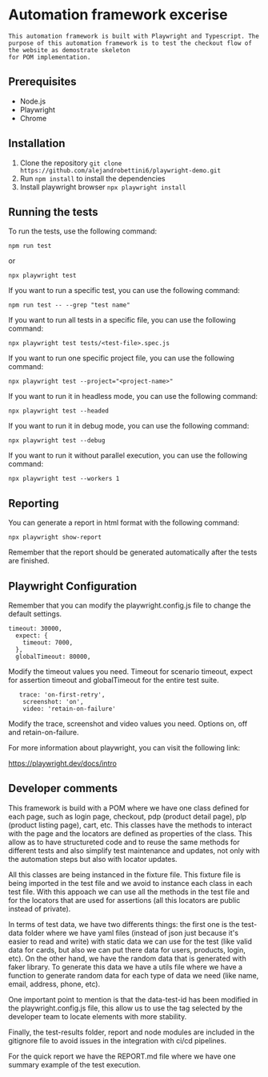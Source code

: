 # Automation framework excerise

    This automation framework is built with Playwright and Typescript. The purpose of this automation framework is to test the checkout flow of the website as demostrate skeleton
    for POM implementation.
## Prerequisites

- Node.js
- Playwright
- Chrome

## Installation

1. Clone the repository `git clone https://github.com/alejandrobettini6/playwright-demo.git`
2. Run `npm install` to install the dependencies
3. Install playwright browser `npx playwright install`

## Running the tests

To run the tests, use the following command:

```
npm run test
```

or

```
npx playwright test
```


If you want to run a specific test, you can use the following command:

```
npm run test -- --grep "test name"
```

If you want to run all tests in a specific file, you can use the following command:

```
npx playwright test tests/<test-file>.spec.js
```

If you want to run one specific project file, you can use the following command:

```
npx playwright test --project="<project-name>"
```

If you want to run it in headless mode, you can use the following command:

```
npx playwright test --headed
```

If you want to run it in debug mode, you can use the following command:

```
npx playwright test --debug
```

If you want to run it without parallel execution, you can use the following command:

```
npx playwright test --workers 1
```

## Reporting

You can generate a report in html format with the following command:

```
npx playwright show-report
```

Remember that the report should be generated automatically after the tests are finished.

## Playwright Configuration

Remember that you can modify the playwright.config.js file to change the default settings.

```
timeout: 30000,
  expect: {
    timeout: 7000,
  },
  globalTimeout: 80000,
```

Modify the timeout values you need. Timeout for scenario timeout, expect for assertion timeout and globalTimeout for the entire test suite.

```
   trace: 'on-first-retry',
    screenshot: 'on',
    video: 'retain-on-failure'
```

Modify the trace, screenshot and video values you need.
Options on, off and retain-on-failure.

For more information about playwright, you can visit the following link:

https://playwright.dev/docs/intro

## Developer comments

This framework is build with a POM where we have one class defined for each page, such as login page, checkout, pdp (product detail page), plp (product listing page), cart, etc. This classes have the methods to interact with the page and the locators are defined as properties of the class. This allow as to have structureted code and to reuse the same methods for different tests and also simplify 
test maintenance and updates, not only with the automation steps but also with locator updates.

All this classes are being instanced in the fixture file. This fixture file is being imported in the test file and we avoid to instance
each class in each test file. With this appoach we can use all the methods in the test file and for the locators that are used for assertions (all this locators are public instead of private).

In terms of test data, we have two differents things: the first one is the test-data folder where we have yaml files (instead of json just because it's easier to read and write) with static data we can use for the test (like valid data for cards, but also we can put there data for users, products, login, etc). On the other hand, we have the random data that is generated with faker library. To generate this data we have a utils file where we have a function to generate random data for each type of data we need (like name, email, address, phone, etc).

One important point to mention is that the data-test-id has been modified in the playwright.config.js file, this allow us to use the tag selected by the developer team to locate elements with more stability.

Finally, the test-results folder, report and node modules are included in the gitignore file to avoid issues in the integration with ci/cd pipelines.

For the quick report we have the REPORT.md file where we have one summary example of the test execution.